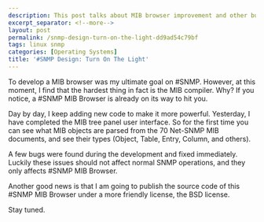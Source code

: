 ```yaml
---
description: This post talks about MIB browser improvement and other bug fixes.
excerpt_separator: <!--more-->
layout: post
permalink: /snmp-design-turn-on-the-light-dd9ad54c79bf
tags: linux snmp
categories: [Operating Systems]
title: '#SNMP Design: Turn On The Light'
---
```

To develop a MIB browser was my ultimate goal on #SNMP. However, at this moment, I find that the hardest thing in fact is the MIB compiler. Why? If you notice, a #SNMP MIB Browser is already on its way to hit you.

Day by day, I keep adding new code to make it more powerful. Yesterday, I have completed the MIB tree panel user interface. So for the first time you can see what MIB objects are parsed from the 70 Net-SNMP MIB documents, and see their types (Object, Table, Entry, Column, and others).

A few bugs were found during the development and fixed immediately. Luckily these issues should not affect normal SNMP operations, and they only affects #SNMP MIB Browser.

Another good news is that I am going to publish the source code of this #SNMP MIB Browser under a more friendly license, the BSD license.

Stay tuned.
<!--more-->